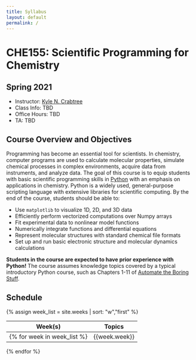 ```yaml
---
title: Syllabus
layout: default
permalink: /
---
```


# CHE155: Scientific Programming for Chemistry

## Spring 2021

- Instructor: [Kyle N. Crabtree](mailto:kncrabtree@ucdavis.edu)
- Class Info: TBD
- Office Hours: TBD
- TA: TBD

## Course Overview and Objectives

Programming has become an essential tool for scientists. In chemistry, computer programs are used to calculate molecular properties, simulate chemical processes in complex environments, acquire data from instruments, and analyze data. The goal of this course is to equip students with basic scientific programming skills in [Python](https://www.python.org) with an emphasis on applications in chemistry. Python is a widely used, general-purpose scripting language with extensive libraries for scientific computing. By the end of the course, students should be able to:

- Use `matplotlib` to visualize 1D, 2D, and 3D data
- Efficiently perform vectorized computations over Numpy arrays
- Fit experimental data to nonlinear model functions
- Numerically integrate functions and differential equations
- Represent molecular structures with standard chemical file formats
- Set up and run basic electronic structure and molecular dynamics calculations

**Students in the course are expected to have prior experience with Python!** The course assumes knowledge topics covered by a typical introductory Python course, such as Chapters 1-11 of [Automate the Boring Stuff](https://automatetheboringstuff.com/).

## Schedule
{% assign week_list = site.weeks | sort: "w","first" %}

| Week(s) | Topics |
| --- | --- |
{% for week in week_list %}| {{week.week}} | [{{week.pagetitle}}]({{ week.url | relative_url }}) |
{% endfor %}
